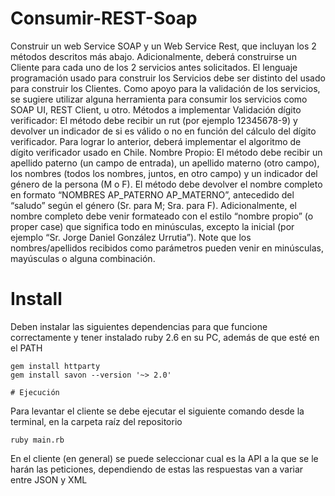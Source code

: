 # Consumir-REST-Soap


Construir un web Service SOAP y un Web Service Rest, que incluyan los 2 métodos descritos más abajo. Adicionalmente, deberá construirse un Cliente para cada uno de los 2 servicios antes solicitados. El lenguaje programación usado para construir los Servicios debe ser distinto del usado para construir los Clientes. Como apoyo para la validación de los servicios, se sugiere utilizar alguna herramienta para consumir los servicios como SOAP UI, REST Client, u otro.
Métodos a implementar
Validación dígito verificador: El método debe recibir un rut (por ejemplo 12345678-9) y devolver un indicador de si es válido o no en función del cálculo del dígito verificador. Para lograr lo anterior, deberá implementar el algoritmo de dígito verificador usado en Chile.
Nombre Propio: El método debe recibir un apellido paterno (un campo de entrada), un apellido materno (otro campo), los nombres (todos los nombres, juntos, en otro campo) y un indicador del género de la persona (M o F). El método debe devolver el nombre completo en formato “NOMBRES AP_PATERNO AP_MATERNO”, antecedido del “saludo” según el género (Sr. para M; Sra. para F). Adicionalmente, el nombre completo debe venir formateado con el estilo “nombre propio” (o proper case) que significa todo en minúsculas, excepto la inicial (por ejemplo “Sr. Jorge Daniel González Urrutia”). Note que los nombres/apellidos recibidos como parámetros pueden venir en minúsculas, mayúsculas o alguna combinación.



# Install

Deben instalar las siguientes dependencias para que funcione correctamente y tener instalado ruby 2.6 en su PC, además de que esté en el PATH
```
gem install httparty
gem install savon --version '~> 2.0'

# Ejecución

```
Para levantar el cliente se debe ejecutar el siguiente comando desde la terminal, en la carpeta raíz del repositorio
```
ruby main.rb
```

En el cliente (en general) se puede seleccionar cual es la API a la que se le harán las peticiones, dependiendo de estas las respuestas van a variar entre JSON y XML